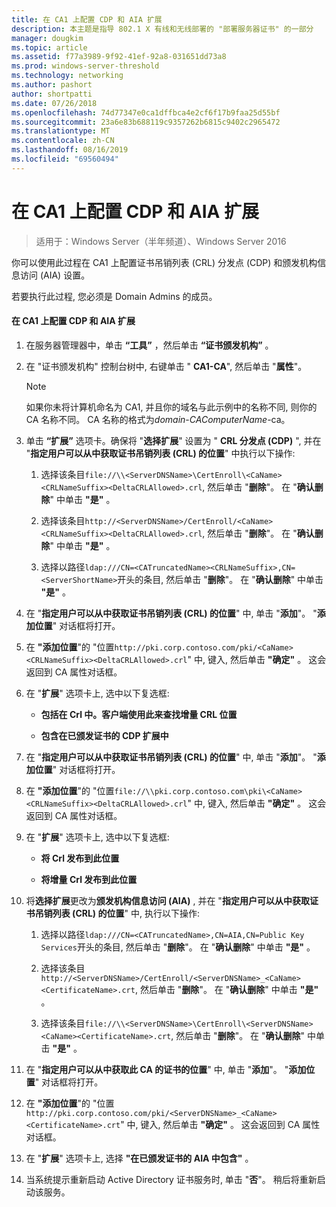 ```yaml
---
title: 在 CA1 上配置 CDP 和 AIA 扩展
description: 本主题是指导 802.1 X 有线和无线部署的 "部署服务器证书" 的一部分
manager: dougkim
ms.topic: article
ms.assetid: f77a3989-9f92-41ef-92a8-031651dd73a8
ms.prod: windows-server-threshold
ms.technology: networking
ms.author: pashort
author: shortpatti
ms.date: 07/26/2018
ms.openlocfilehash: 74d77347e0ca1dffbca4e2cf6f17b9faa25d55bf
ms.sourcegitcommit: 23a6e83b688119c9357262b6815c9402c2965472
ms.translationtype: MT
ms.contentlocale: zh-CN
ms.lasthandoff: 08/16/2019
ms.locfileid: "69560494"
---
```

# <a name="configure-the-cdp-and-aia-extensions-on-ca1"></a>在 CA1 上配置 CDP 和 AIA 扩展

>适用于：Windows Server（半年频道）、Windows Server 2016

你可以使用此过程在 CA1 上配置证书吊销列表 (CRL) 分发点 (CDP) 和颁发机构信息访问 (AIA) 设置。  
  
若要执行此过程, 您必须是 Domain Admins 的成员。  
  
#### <a name="to-configure-the-cdp-and-aia-extensions-on-ca1"></a>在 CA1 上配置 CDP 和 AIA 扩展  
  
1.  在服务器管理器中，单击 **“工具”** ，然后单击 **“证书颁发机构”** 。  
  
2.  在 "证书颁发机构" 控制台树中, 右键单击 " **CA1-CA**", 然后单击 "**属性**"。  
  
    > [!NOTE]  
    > 如果你未将计算机命名为 CA1, 并且你的域名与此示例中的名称不同, 则你的 CA 名称不同。 CA 名称的格式为*domain*-*CAComputerName*-ca。  
  
3.  单击 **“扩展”** 选项卡。确保将 "**选择扩展**" 设置为 " **CRL 分发点 (CDP)** ", 并在 "**指定用户可以从中获取证书吊销列表 (CRL) 的位置**" 中执行以下操作:  
  
    1.  选择该条目`file://\\<ServerDNSName>\CertEnroll\<CaName><CRLNameSuffix><DeltaCRLAllowed>.crl`, 然后单击 "**删除**"。 在 "**确认删除**" 中单击 **"是"** 。  
  
    2.  选择该条目`http://<ServerDNSName>/CertEnroll/<CaName><CRLNameSuffix><DeltaCRLAllowed>.crl`, 然后单击 "**删除**"。 在 "**确认删除**" 中单击 **"是"** 。  
  
    3.  选择以路径`ldap:///CN=<CATruncatedName><CRLNameSuffix>,CN=<ServerShortName>`开头的条目, 然后单击 "**删除**"。 在 "**确认删除**" 中单击 **"是"** 。  
  
4.  在 "**指定用户可以从中获取证书吊销列表 (CRL) 的位置**" 中, 单击 "**添加**"。 "**添加位置**" 对话框将打开。  
  
5.  在 **"添加位置**"的 "位置`http://pki.corp.contoso.com/pki/<CaName><CRLNameSuffix><DeltaCRLAllowed>.crl`" 中, 键入, 然后单击 **"确定"** 。 这会返回到 CA 属性对话框。  
  
6.  在 "**扩展**" 选项卡上, 选中以下复选框:  
  
    -   **包括在 Crl 中。客户端使用此来查找增量 CRL 位置**  
  
    -   **包含在已颁发证书的 CDP 扩展中**  
  
7.  在 "**指定用户可以从中获取证书吊销列表 (CRL) 的位置**" 中, 单击 "**添加**"。 "**添加位置**" 对话框将打开。  
  
8.  在 **"添加位置**"的 "位置`file://\\pki.corp.contoso.com\pki\<CaName><CRLNameSuffix><DeltaCRLAllowed>.crl`" 中, 键入, 然后单击 **"确定"** 。 这会返回到 CA 属性对话框。  
  
9. 在 "**扩展**" 选项卡上, 选中以下复选框:  
  
    -   **将 Crl 发布到此位置**  
  
    -   **将增量 Crl 发布到此位置**  
  
10. 将**选择扩展**更改为**颁发机构信息访问 (AIA)** , 并在 "**指定用户可以从中获取证书吊销列表 (CRL) 的位置**" 中, 执行以下操作:  
  
    1.  选择以路径`ldap:///CN=<CATruncatedName>,CN=AIA,CN=Public Key Services`开头的条目, 然后单击 "**删除**"。 在 "**确认删除**" 中单击 **"是"** 。  
  
    2.  选择该条目`http://<ServerDNSName>/CertEnroll/<ServerDNSName>_<CaName><CertificateName>.crt`, 然后单击 "**删除**"。 在 "**确认删除**" 中单击 **"是"** 。  
  
    3.  选择该条目`file://\\<ServerDNSName>\CertEnroll\<ServerDNSName><CaName><CertificateName>.crt`, 然后单击 "**删除**"。 在 "**确认删除**" 中单击 **"是"** 。  
  
11. 在 "**指定用户可以从中获取此 CA 的证书的位置**" 中, 单击 "**添加**"。 "**添加位置**" 对话框将打开。  
  
12. 在 **"添加位置**"的 "位置`http://pki.corp.contoso.com/pki/<ServerDNSName>_<CaName><CertificateName>.crt`" 中, 键入, 然后单击 **"确定"** 。 这会返回到 CA 属性对话框。  
  
13. 在 "**扩展**" 选项卡上, 选择 **"在已颁发证书的 AIA 中包含"** 。  
  
14. 当系统提示重新启动 Active Directory 证书服务时, 单击 "**否**"。 稍后将重新启动该服务。  
  

